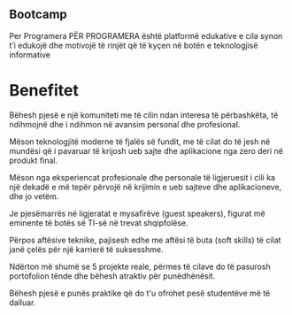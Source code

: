 ## Bootcamp

Per Programera
PËR PROGRAMERA është platformë edukative e cila synon t’i edukojë dhe motivojë të rinjët që të kyçen në botën e teknologjisë informative 

# Benefitet
Bëhesh pjesë e një komuniteti me të cilin ndan interesa të përbashkëta, të ndihmojnë dhe i ndihmon në avansim personal dhe profesional.

Mëson teknologjitë moderne të fjalës së fundit, me të cilat do të jesh në mundësi që i pavaruar të krijosh ueb sajte dhe aplikacione nga zero deri në produkt final.

Mëson nga eksperiencat profesionale dhe personale të ligjeruesit i cili ka një dekadë e më tepër përvojë në krijimin e ueb sajteve dhe aplikacioneve, dhe jo vetëm.

Je pjesëmarrës në ligjeratat e mysafirëve (guest speakers), figurat më eminente të botës së TI-së në trevat shqipfolëse.

Përpos aftësive teknike, pajisesh edhe me aftësi të buta (soft skills) të cilat janë çelës për një karrierë të suksesshme.

Ndërton më shumë se 5 projekte reale, përmes të cilave do të pasurosh portofolion tënde dhe bëhesh atraktiv për punëdhënësit.

Bëhesh pjesë e punës praktike që do t'u ofrohet pesë studentëve më të dalluar.